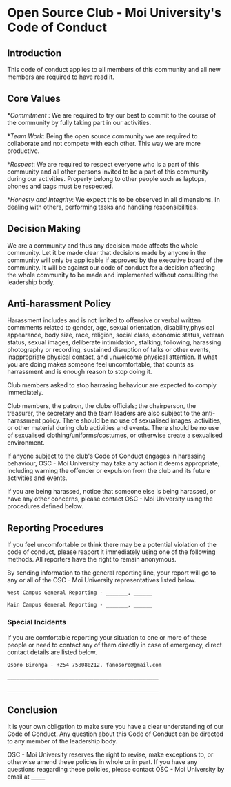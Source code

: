 # Open Source Club - Moi University's Code of Conduct

## Introduction

This code of conduct applies to all members of this community and all new members are required to have read it.

## Core Values

*_Commitment_ : We are required to try our best to commit to the course of the community by fully taking part in our activities.

*_Team Work_: Being the open source community we are required to collaborate and not compete with each other. This way we are more productive.

*_Respect_: We are required to respect everyone who is a part of this community and all other persons invited to be a part of this community during our activities. Property belong to other people such as laptops, phones and bags must be respected.

*_Honesty and Integrity_: We expect this to be observed in all dimensions. In dealing with others, performing tasks and handling responsibilities.

## Decision Making

We are a community and thus any decision made affects the whole community. Let it be made clear that decisions made by anyone in the community will only be applicable if approved by the executive board of the community. It will be against our code of conduct for a decision affecting the whole community to be made and implemented without consulting the leadership body.

## Anti-harassment Policy

Harassment includes and is not limited to offensive or verbal written commments related to gender, age, 
sexual orientation, disability,physical appearance, body size, race, religion, social class, economic status, 
veteran status, sexual images, deliberate intimidation, stalking, following, harassing photography or recording, 
sustained disruption of talks or other events, inappropriate physical contact, and unwelcome physical attention. 
If what you are doing makes someone feel uncomfortable, that counts as harrassment and is enough reason to stop doing it.

Club members asked to stop harrasing behaviour are expected to comply immediately.

Club members, the patron, the clubs officials; the chairperson, the treasurer, the secretary and the team leaders 
are also subject to the anti-harassment policy. There should be no use of sexualised images, activities, or other 
material during club activities and events. There should be no use of sexualised clothing/uniforms/costumes, or 
otherwise create a sexualised environment.

If anyone subject to the club's Code of Conduct engages in harassing behaviour, OSC - Moi University may take any 
action it deems appropriate, including warning the offender or expulsion from the club and its future activities and events.

If you are being harassed, notice that someone else is being harassed, or have any other concerns, please contact 
OSC - Moi University using the procedures defined below.

## Reporting Procedures

If you feel uncomfortable or think there may be a potential violation of the code of conduct, please reaport it immediately using one of the following methods. All reporters have the right to remain anonymous.

By sending information to the general reporting line, your report will go to any or all of the OSC - Moi University representatives listed below.

	West Campus General Reporting - _______, ______

	Main Campus General Reporting - _______, ______


### Special Incidents

If you are comfortable reporting your situation to one or more of these people or need to contact any of them directly in case of emergency, direct contact details are listed below.

	Osoro Bironga - +254 758080212, fanosoro@gmail.com
	
	_________________________________________________

	_________________________________________________

## Conclusion

It is your own obligation to make sure you have a clear understanding of our Code of Conduct. Any question about this Code of Conduct can be directed to any member of the leadership body.

OSC - Moi University reserves the right to revise, make exceptions to, or otherwise amend these policies in whole or in part. If you have any questions reagarding these policies, please contact OSC - Moi University by email at _____
